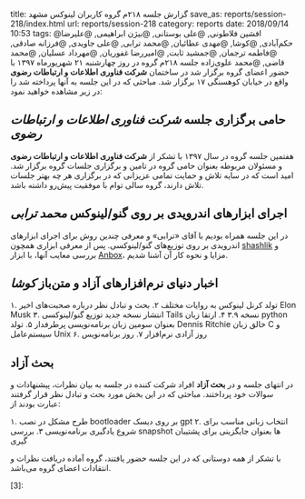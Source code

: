 title: گزارش جلسه ۲۱۸م گروه کاربران لینوکس مشهد
save_as: reports/session-218/index.html
url: reports/session-218
category: reports
date: 2018/09/14 10:53
tags: @افشین فلاطونی, @علی بوستانی, @بیژن ابراهیمی, @علیرضا حکم‌آبادی, @کوشا, @مهدی عطائیان, @محمد ترابی, @علی جاویدی, @فرزانه صادقی, @فاطمه ترجمان, @جمشید ثابت, @امیررضا غفوریان, @مهرداد عسلیان, @محمد قاضی, @محمد علوی‌زاده
جلسه ۲۱۸م گروه در روز چهارشنبه ۲۱ شهریورماه ۱۳۹۷ با حضور اعضای
گروه برگزار شد در ساختمان **شرکت فناوری اطلاعات و ارتباطات رضوی**
واقع در خیابان کوهسنگی ۱۷ برگزار شد. مباحثی که در این جلسه به
آنها پرداخته شد را در زیر مشاهده خواهید نمود:
<!--more-->


## حامی برگزاری جلسه *شرکت فناوری اطلاعات و ارتباطات رضوی*
هفتمین جلسه گروه در سال ۱۳۹۷ با تشکر از **شرکت فناوری اطلاعات و ارتباطات رضوی**
و مسئولان مربوطه بعنوان حامی گروه در تامین و برگزاری جلسات گروه برگزار شد. 
امید است که در سایه تلاش و حمایت تمامی عزیزانی که در برگزاری هر چه بهتر جلسات
تلاش دارند، گروه سالی توام با موفقیت پیش‌رو داشته باشد.

## اجرای ابزارهای اندرویدی بر روی گنو/لینوکس *محمد ترابی*
در این جلسه همراه بودیم با آقای «ترابی» و معرفی چندین روش برای اجرای ابزارهای اندرویدی
بر روی توزیع‌های گنو/لینوکسی. پس از معرفی ابزاری همچون [shashlik][1] و بررسی معایب
آنها، با ابزار [Anbox][2]، مزایا و نحوه کار آن آشنا شدیم.

## اخبار دنیای نرم‌افزارهای آزاد و متن‌باز *کوشا*
۱. تولد کرنل لینوکس به روایات مختلف
۲. بحث و تبادل نظر درباره صحبت‌های اخیر Elon Musk
۳. انتشار نسخه جدید توزیع گنو/لینوکسی Tails نسخه ۳.۹
۴. ارتقا زبان python بعنوان سومین زبان برنامه‌نویسی پرطرفدار
۵. تولد Dennis Ritchie خالق زبان C و سیستم‌عامل Unix
۶. روز آزادی نرم‌افزار
۷. روز برنامه‌نویس

## بحث آزاد
در انتهای جلسه و در **بحث آزاد** افراد شرکت کننده
در جلسه به بیان نظرات، پیشنهادات و سوالات خود پرداختند. مباحثی که در این بخش مورد
بحث و تبادل نظر قرار گرفتند عبارت بودند از:

۱. طرح مشکل در نصب bootloader بر روی دیسک gpt
۲. انتخاب زبانی مناسب برای شروع یادگیری برنامه‌نویسی
۳. بررسی snapshot ها بعنوان جایگزینی برای پشتیبان گیری

با تشکر از همه دوستانی که در این جلسه حضور یافتند،
گروه آماده دریافت نظرات و انتقادات اعضای گروه می‌باشد.

[1]: http://www.shashlik.io/
[2]: https://anbox.io/
[3]: 